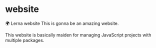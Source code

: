 # website
:earth_africa: Lerna website
This is gonna be an amazing website.

This website is basically maiden for managing JavaScript projects with multiple packages.

